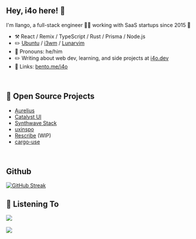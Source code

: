 ## Hey, i4o here! :wave:

I'm Ilango, a full-stack engineer 👨‍💻 working with SaaS startups since 2015 🚀

-   :hammer_and_pick: React / Remix / TypeScript / Rust / Prisma / Node.js
-   :pencil2: [Ubuntu](https://ubuntu.com/) / [i3wm](https://i3wm.org/) / [Lunarvim](https://lunarvim.org/)
-   :man: Pronouns: he/him
-   :pencil2: Writing about web dev, learning, and side projects at [i4o.dev](https://i4o.dev)
-   :link: Links: [bento.me/i4o](https://bento.me/i4o)

<br/>

## :seedling: Open Source Projects

- [Aurelius](https://aurelius.ink/)
- [Catalyst UI](https://catalyst-ui.com/)
- [Synthwave Stack](https://github.com/i4o-oss/synthwave-stack)
- [uxinspo](https://uxinspo.site/)
- [Rescribe](https://rescribe.site/) (WIP)
- [cargo-use](https://github.com/i4o-dev/cargo-use)

<br/>

## Github 

[![GitHub Streak](https://github-readme-streak-stats.herokuapp.com?user=i4o-dev&theme=dark&date_format=M%20j%5B%2C%20Y%5D&card_width=640)](https://git.io/streak-stats)

## :musical_note: Listening To

<div align="left"><img src="https://spotify-github-profile.vercel.app/api/view?uid=ilangorajagopal&cover_image=true&theme=default" /></div>  

<br/>  

<div align="left">
<img src="https://komarev.com/ghpvc/?username=i4o-dev&&style=flat-square" align="center" />
</div>  

<br/>  
